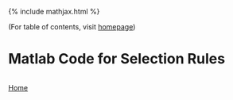 {% include mathjax.html %}

(For table of contents, visit [homepage](/README.md))

# Matlab Code for Selection Rules

```Matlab

```

[Home](/README.md)
